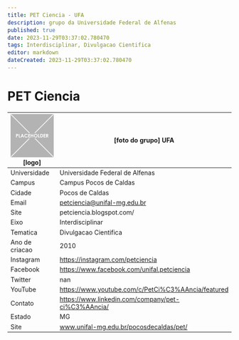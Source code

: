 ```yaml
---
title: PET Ciencia - UFA
description: grupo da Universidade Federal de Alfenas
published: true
date: 2023-11-29T03:37:02.780470
tags: Interdisciplinar, Divulgacao Cientifica
editor: markdown
dateCreated: 2023-11-29T03:37:02.780470
---
```


# PET Ciencia


| ![placeholder.png](/placeholder.png) [logo] | [foto do grupo] UFA         |
| ------------------------------------------- | ------------------------------------------------- |
| Universidade                                | Universidade Federal de Alfenas      |
| Campus                                      | Campus Pocos de Caldas            |
| Cidade                                      | Pocos de Caldas             |
| Email                                       | petciencia@unifal-mg.edu.br             |
| Site                                        | petciencia.blogspot.com/              |
| Eixo                                        | Interdisciplinar              |
| Tematica                                    | Divulgacao Cientifica          |
| Ano de criacao                              | 2010        |
| Instagram                                   | https://instagram.com/petciencia         |
| Facebook                                    | https://www.facebook.com/unifal.petciencia          |
| Twitter                                     | nan           |
| YouTube                                     | https://www.youtube.com/c/PetCi%C3%AAncia/featured           |
| Contato                                     | https://www.linkedin.com/company/pet-ci%C3%AAncia/         |
| Estado                                      |  MG            |
| Site                                        | www.unifal-mg.edu.br/pocosdecaldas/pet/ |
